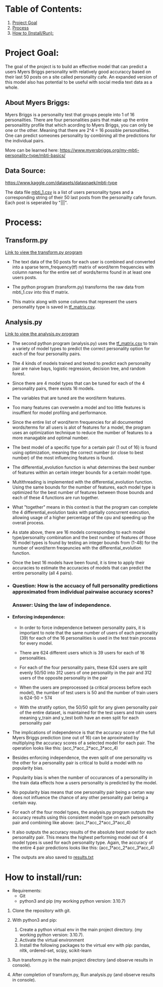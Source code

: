 # Table of Contents:

1. [Project Goal](#project-goal)
2. [Process](#process)
3. [How to (Install/Run):](#how-to-installrun)



# Project Goal:

The goal of the project is to build an effective model that can predict a users Myers Briggs personality with relatively good accuraccy based on their last 50 posts on a site called personality cafe. An expanded version of this model also has potential to be useful with social media text data as a whole.


## About Myers Briggs:

Myers Briggs is a personailty test that groups people into 1 of 16 personailties.
There are four personalities pairs that make up the entire personailtity profile that which acording to Myers Briggs, you can only be one or the other.
Meaning that there are 2^4 = 16 possible personalities. 
One can predict someones personality by combining all the predictions for the individual pairs.


More can be learned here:
https://www.myersbriggs.org/my-mbti-personality-type/mbti-basics/ 

## Data Source:

https://www.kaggle.com/datasets/datasnaek/mbti-type

The data file [mbti_1.csv](mbti_1.csv) is a list of users personality types and a corresponding string of their 50 last posts from the personailty cafe forum. Each post is seperated by "|||".


# Process: 

## Transform.py
[Link to view the transform.py program](transform.py)

- The text data of the 50 posts for each user is combined and converted into a sparse term_frequency(tf) matrix of word/term frequencies with column names for the entire set of words/terms found in at least one users posts.

- The python program (transform.py) transforms the raw data from mbti_1.csv into this tf matrix.

- This matrix along with some columns that represent the users personality type is saved in [tf_matrix.csv](tf_matrix.csv).


## Analysis.py

[Link to view the analysis.py program](analysis.py)

* The second python program (analysis.py) uses the [tf_matrix.csv](tf_matrix.csv) to train a variety of model types to predict the correct personality option for each of the four personality pairs.

* The 4 kinds of models trained and tested to predict each personailty pair are naive bays, logistic regression, decision tree, and random forest.

* Since there are 4 model types that can be tuned for each of the 4 personality pairs, there exists 16 models.

* The variables that are tuned are the word/term features.

* Too many features can overwelm a model and too little features is insuffient for model profiling and performance. 

* Since the entire list of word/term frequencies for all documented words/terms for all users is alot of features for a model, the program uses an optimization technique to reduce the number of features to a more managable and optimal number.

* The best model of a specific type for a certain pair (1 out of 16) is found using optimization, meaning the correct number (or close to best number) of the most influencing features is found.

* The differential_evolution function is what determines the best number of features within an certain integer bounds for a certain model type.

* Multithreading is implemented with the differential_evolution function. Using the same bounds for the number of features, each model type is optimized for the best number of features between those bounds and each of these 4 functions are run together.

* What "together" means in this context is that the program can complete the 4 differential_evolution tasks with partially concurrent execution, allowing usage of a higher percentage of the cpu and speeding up the overall process.


* As state above, there are 16 models corresponding to each model type/personality combination and the best number of features of those 16 model types is found by testing an integer bounds from (1-48) for the number of word/term freqeuncies with the differential_evolution function.

* Once the best 16 models have been found, it is time to apply their accuracies to estimate the accuracies of models that can predict the entire personality (all 4 pairs).


* ### Question: How is the accuacy of full personality predictions approximated from individual pairwaise accuracy scores?
    ### Answer: Using the law of independence.

* #### Enforcing independence: 

    * In order to force independence between personality pairs, it is important to note that the same number of users of each personality (39) for each of the 16 personalities is used in the test train process for every model. 

    * There are 624 different users which is 39 users for each of 16 personalities.

    * For each of the four personality pairs, these 624 users are split evenly 50/50 into 312 users of one personality in the pair and 312 users of the opposite personality in the pair

    * When the users are preprocessed (a critical process before each model), the number of test users is 50 and the number of train users is 624-50 = 574

    * With the stratify option, the 50/50 split for any given personality pair of the entire dataset, is maintained for the test users and train users meaning y_train and y_test both have an even split for each personality pair  

- The implications of independence is that the accuracy score of the full Myers Briggs prediction (one out of 16) can be aproximated by multiplying the accuracy scores of a selected model for each pair. The operation looks like this: (acc_1\*acc_2\*acc_3\*acc_4)

- Besides enforcing independence, the even split of one personality vs the other for a personality pair is critical to build a model with no popularity bias.

- Popularity bias is when the number of occurances of a personalilty in the train data effects how a users personality is predicted by the model.

- No popularity bias means that one personality pair being a certan way does not influence the chance of any other personality pair being a certain way.

- For each of the four model types, the analysis.py program outputs the accuracy results using this consistent model type on each personality pair and combining like above: (acc_1\*acc_2\*acc_3\*acc_4)


- It also outputs the accuracy results of the absolute best model for each personality pair. This means the highest performing model  out of 4 model types is used for each personality type. Again, the accuracy of the entire 4 pair predictions looks like this: (acc_1\*acc_2\*acc_3\*acc_4)

- The outputs are also saved to [results.txt](results.txt)


# How to install/run:

* Requirements:
    * Git
    * python3 and pip (my working python version: 3.10.7)

1. Clone the repository with git.

2. With python3 and pip:
    1. Create a python virtual env in the main project directory. (my working python version: 3.10.7).
    2. Activate the virtual environment
    3. Install the following packages to the virtual env with pip: pandas, nltk, ordered-set, scipy, scikit-learn

3. Run transform.py in the main project directory (and observe results in console).

4. After completion of transform.py, Run analysis.py (and observe results in console).

